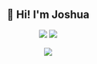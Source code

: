 <div align="center">
  <h2>👋 Hi! I'm Joshua </h2>
  <a href="https://www.linkedin.com/in/joshuawiegmann/" target="_blank" rel="noopener noreferrer"><img src="http://img.shields.io/badge/-LinkedIn-0072b1?style=flat-square&logo=linkedin&logoColor=ffffff)]("/></a>
  <a href="https://raw.githubusercontent.com/daschaa/certificates/main/certified-cloud-practitioner-certificate.pdf"><img src="https://shields.io/badge/Certifications-grey?&logo=amazonaws&style=flat"/></a>
  
</div>
<br>
<div align="center">
  <img src="https://media0.giphy.com/media/9MtixQSzE7HJ6/giphy.gif?cid=ecf05e478dyw2rhfcll3sk5aylzprhggxun9u2so65nst2yv&rid=giphy.gif&ct=g"/>
</div>
